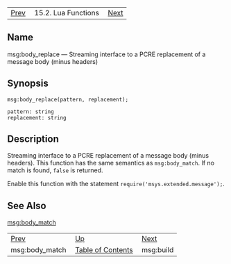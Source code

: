 |     |     |     |
| --- | --- | --- |
| [Prev](lua.ref.msg_body_match)  | 15.2. Lua Functions |  [Next](lua.ref.msg_build.php) |

<a name="lua.ref.msg_body_replace"></a>
## Name

msg:body_replace — Streaming interface to a PCRE replacement of a message body (minus headers)

<a name="idp25396240"></a>
## Synopsis

`msg:body_replace(pattern, replacement);`

```
pattern: string
replacement: string
```
<a name="idp25398896"></a>
## Description

Streaming interface to a PCRE replacement of a message body (minus headers). This function has the same semantics as `msg:body_match`. If no match is found, `false` is returned.

Enable this function with the statement `require('msys.extended.message');`.

<a name="idp25402464"></a>
## See Also

[msg:body_match](lua.ref.msg_body_match "msg:body_match")

|     |     |     |
| --- | --- | --- |
| [Prev](lua.ref.msg_body_match)  | [Up](lua.function.details.php) |  [Next](lua.ref.msg_build.php) |
| msg:body_match  | [Table of Contents](index) |  msg:build |
